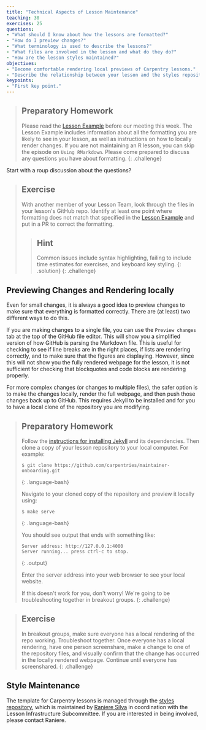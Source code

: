 ```yaml
---
title: "Technical Aspects of Lesson Maintenance"
teaching: 30
exercises: 25
questions:
- "What should I know about how the lessons are formatted?"
- "How do I preview changes?"
- "What terminology is used to describe the lessons?"
- "What files are involved in the lesson and what do they do?"
- "How are the lesson styles maintained?"
objectives:
- "Become comfortable rendering local previews of Carpentry lessons."
- "Describe the relationship between your lesson and the styles repository."
keypoints:
- "First key point."
---
```


> ## Preparatory Homework
> Please read the [Lesson Example](http://swcarpentry.github.io/lesson-example/) before our meeting this week.
> The Lesson Example includes information about all the formatting
> you are likely to see in your lesson, as well as instructions
> on how to locally render changes. If you are not maintaining an
> R lesson, you can skip the episode on `Using RMarkdown`. Please
> come prepared to discuss any questions you have about formatting.
{: .challenge}

Start with a roup discussion about the questions?

> ## Exercise
> With another member of your Lesson Team, look through the files
> in your lesson's GitHub repo. Identify at least one point where
> formatting does not match that specified in the [Lesson Example](http://swcarpentry.github.io/lesson-example/)
> and put in a PR to correct the formatting.
> > ## Hint
> > Common issues include syntax highlighting,
> > failing to include time estimates for exercises, and keyboard key
> > styling.
> {: .solution}
{: .challenge}

## Previewing Changes and Rendering locally

Even for small changes, it is always a good idea to preview changes
to make sure that everything is formatted correctly. There are
(at least) two different ways to do this.

If you are making changes to a single file, you can use
the `Preview changes` tab at the top of the GitHub file editor. This
will show you a simplified version of how GitHub is parsing the
Markdown file. This is useful for checking to see if line breaks are
in the right places, if lists are rendering correctly, and
to make sure that the figures are displaying. However, since this
will not show you the fully rendered webpage for the lesson, it is
not sufficient for checking that blockquotes and code blocks are
rendering properly.

For more complex changes (or changes to multiple files), the safer
option is to make the changes locally, render the full webpage, and then
push those changes back up to GitHub. This requires Jekyll to be
installed and for you to have a local clone of the repository you
are modifying.

> ## Preparatory Homework
> Follow the [instructions for installing Jekyll](http://swcarpentry.github.io/lesson-example/setup#optional-jekyll-setup-for-lesson-development) and its dependencies.
> Then clone a copy of your lesson repository to your local computer. For example:
>
> ~~~
> $ git clone https://github.com/carpentries/maintainer-onboarding.git
> ~~~
> {: .language-bash}
>
> Navigate to your cloned copy of the repository and preview it
> locally using:
>
> ~~~
> $ make serve
> ~~~
> {: .language-bash}
>
> You should see output that ends with something like:
>
> ~~~
> Server address: http://127.0.0.1:4000
> Server running... press ctrl-c to stop.
> ~~~
> {: .output}
>
> Enter the server address into your web browser to see your local
> website.
>
> If this doesn't work for you, don't worry! We're going to be
> troubleshooting together in breakout groups.
{: .challenge}

> ## Exercise
> In breakout groups, make sure everyone has a local rendering of the
> repo working. Troubleshoot together. Once everyone has a local
> rendering, have one person screenshare, make a change to one of the
> repository files, and visually confirm that the change has occurred
> in the locally rendered webpage. Continue until everyone has
> screenshared.
{: .challenge}

## Style Maintenance

The template for Carpentry lessons is managed through the [styles repository](https://github.com/swcarpentry/styles), which is
maintained by [Raniere Silva](https://github.com/rgaiacs) in
coordination with the Lesson Infrastructure Subcommittee. If you
are interested in being involved, please contact Raniere.

